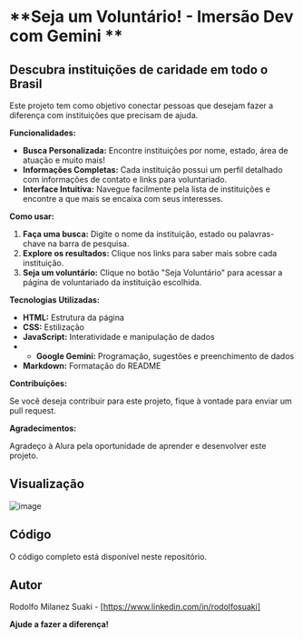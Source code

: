 # **Seja um Voluntário! - Imersão Dev com Gemini ** 

## **Descubra instituições de caridade em todo o Brasil**

Este projeto tem como objetivo conectar pessoas que desejam fazer a diferença com instituições que precisam de ajuda. 

**Funcionalidades:**

* **Busca Personalizada:** Encontre instituições por nome, estado, área de atuação e muito mais!
* **Informações Completas:** Cada instituição possui um perfil detalhado com informações de contato e links para voluntariado.
* **Interface Intuitiva:** Navegue facilmente pela lista de instituições e encontre a que mais se encaixa com seus interesses.

**Como usar:**

1. **Faça uma busca:** Digite o nome da instituição, estado ou palavras-chave na barra de pesquisa.
2. **Explore os resultados:** Clique nos links para saber mais sobre cada instituição.
3. **Seja um voluntário:** Clique no botão "Seja Voluntário" para acessar a página de voluntariado da instituição escolhida.

**Tecnologias Utilizadas:**

* **HTML:** Estrutura da página
* **CSS:** Estilização
* **JavaScript:** Interatividade e manipulação de dados
* * **Google Gemini:** Programação, sugestões e preenchimento de dados
* **Markdown:** Formatação do README

**Contribuições:**

Se você deseja contribuir para este projeto, fique à vontade para enviar um pull request. 

**Agradecimentos:**

Agradeço à Alura pela oportunidade de aprender e desenvolver este projeto.

## **Visualização**

![image](https://github.com/user-attachments/assets/88677682-15b8-4114-89cb-54ecbef4fa32)

## **Código**

O código completo está disponível neste repositório.

## **Autor**

Rodolfo Milanez Suaki - [https://www.linkedin.com/in/rodolfosuaki]

**Ajude a fazer a diferença!**
